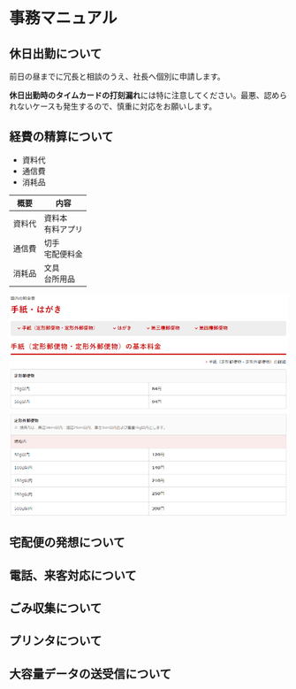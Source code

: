 # 事務マニュアル
## 休日出勤について
前日の昼までに冗長と相談のうえ、社長へ個別に申請します。

**休日出勤時のタイムカードの打刻漏れ**には特に注意してください。最悪、認められないケースも発生するので、慎重に対応をお願いします。

## 経費の精算について
- 資料代
- 通信費
- 消耗品

|概要|内容
|--|--
|資料代|資料本<br>有料アプリ
|通信費|切手<br>宅配便料金
|消耗品|文具<br>台所用品
![切手代](img/mail_price.png)


## 宅配便の発想について
## 電話、来客対応について
## ごみ収集について
## プリンタについて
## 大容量データの送受信について
